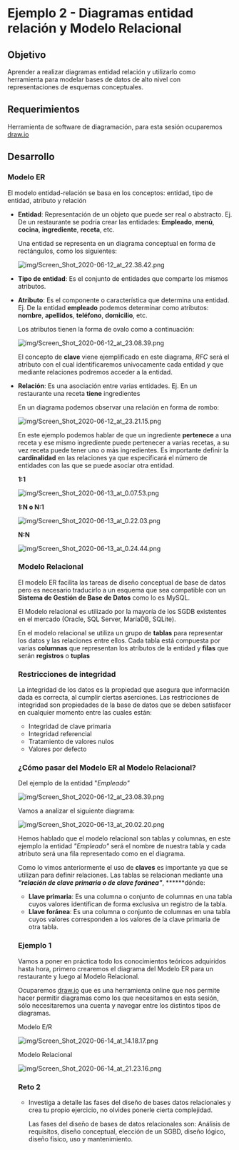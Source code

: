 # Ejemplo 2 - Diagramas entidad relación y Modelo Relacional

## Objetivo

Aprender a realizar diagramas entidad relación y utilizarlo como herramienta para modelar bases de datos de alto nivel con representaciones de esquemas conceptuales.

## Requerimientos

Herramienta de software de diagramación, para esta sesión ocuparemos [draw.io](https://www.draw.io)

## Desarrollo

### Modelo ER

El modelo entidad-relación se basa en los conceptos: entidad, tipo de entidad, atributo y relación

- **Entidad**: Representación de un objeto que puede ser real o abstracto. Ej. De un restaurante se podría crear las entidades: **Empleado**, **menú**, **cocina**, **ingrediente**, **receta**, etc.

    Una entidad se representa en un diagrama conceptual en forma de rectángulos, como los siguientes: 

    ![img/Screen_Shot_2020-06-12_at_22.38.42.png](img/Screen_Shot_2020-06-12_at_22.38.42.png)

- **Tipo de entidad**: Es el conjunto de entidades que comparte los mismos atributos.
- **Atributo**: Es el componente o característica que determina una entidad. Ej. De la entidad **empleado** podemos determinar como atributos: **nombre**, **apellidos**, **teléfono**, **domicilio**, etc.

    Los atributos tienen la forma de ovalo como a continuación:

    ![img/Screen_Shot_2020-06-12_at_23.08.39.png](img/Screen_Shot_2020-06-12_at_23.08.39.png)

    El concepto de **clave** viene ejemplificado en este diagrama, *RFC* será el atributo con el cual identificaremos univocamente cada entidad y que mediante relaciones podremos acceder a la entidad.

- **Relación**: Es una asociación entre varias entidades. Ej. En un restaurante una receta **tiene** ingredientes

    En un diagrama podemos observar una relación en forma de rombo:

    ![img/Screen_Shot_2020-06-12_at_23.21.15.png](img/Screen_Shot_2020-06-12_at_23.21.15.png)

    En este ejemplo podemos hablar de que un ingrediente **pertenece** a una receta y ese mismo ingrediente puede pertenecer a varias recetas, a su vez receta puede tener uno o más ingredientes. Es importante definir la **cardinalidad** en las relaciones ya que especificará el número de entidades con las que se puede asociar otra entidad.

    **1:1**

    ![img/Screen_Shot_2020-06-13_at_0.07.53.png](img/Screen_Shot_2020-06-13_at_0.07.53.png)

    **1:N o N:1**

    ![img/Screen_Shot_2020-06-13_at_0.22.03.png](img/Screen_Shot_2020-06-13_at_0.22.03.png)

    **N:N**

    ![img/Screen_Shot_2020-06-13_at_0.24.44.png](img/Screen_Shot_2020-06-13_at_0.24.44.png)

    ### Modelo Relacional

    El modelo ER facilita las tareas de diseño conceptual de base de datos pero es necesario traducirlo a un esquema que sea compatible con un **Sistema de Gestión de Base de Datos** como lo es MySQL.

    El Modelo relacional es utilizado por la mayoría de los SGDB existentes en el mercado (Oracle, SQL Server, MaríaDB, SQLite).

    En el modelo relacional se utiliza un grupo de **tablas** para representar los datos y las relaciones entre ellos. Cada tabla está compuesta por varias **columnas** que representan los atributos de la entidad y **filas** que serán **registros** o **tuplas**

    ### Restricciones de integridad

    La integridad de los datos es la propiedad que asegura que información dada es correcta, al cumplir ciertas aserciones. Las restricciones de integridad son propiedades de la base de datos que se deben satisfacer en cualquier momento entre las cuales están:

    - Integridad de clave primaria
    - Integridad referencial
    - Tratamiento de valores nulos
    - Valores por defecto

    ### ¿Cómo pasar del Modelo ER al Modelo Relacional?

    Del ejemplo de la entidad "*Empleado"*

    ![img/Screen_Shot_2020-06-12_at_23.08.39.png](img/Screen_Shot_2020-06-12_at_23.08.39.png)

    Vamos a analizar el siguiente diagrama:

    ![img/Screen_Shot_2020-06-13_at_20.02.20.png](img/Screen_Shot_2020-06-13_at_20.02.20.png)

    Hemos hablado que el modelo relacional son tablas y columnas, en este ejemplo la entidad *"Empleado"* será el nombre de nuestra tabla y cada atributo será una fila representado como en el diagrama.

    Como lo vimos anteriormente el uso de **claves** es importante ya que se utilizan para definir relaciones. Las tablas se relacionan mediante una ***"relación de clave primaria o de clave foránea"***, ******dónde:

    - **Llave primaria**: Es una columna o conjunto de columnas en una tabla cuyos valores identifican de forma exclusiva un registro de la tabla.
    - **Llave foránea**: Es una columna o conjunto de columnas en una tabla cuyos valores corresponden a los valores de la clave primaria de otra tabla.

    ### Ejemplo 1

    Vamos a poner en práctica todo los conocimientos teóricos adquiridos hasta hora, primero crearemos el diagrama del Modelo ER para un restaurante y luego al Modelo Relacional.

    Ocuparemos [draw.io](https://www.draw.io) que es una herramienta online que nos permite hacer permitir diagramas como los que necesitamos en esta sesión, sólo necesitaremos una cuenta y navegar entre los distintos tipos de diagramas.

    Modelo E/R

    ![img/Screen_Shot_2020-06-14_at_14.18.17.png](img/Screen_Shot_2020-06-14_at_14.18.17.png)

    Modelo Relacional

    ![img/Screen_Shot_2020-06-14_at_21.23.16.png](img/Screen_Shot_2020-06-14_at_21.23.16.png)

    ### Reto 2

    - Investiga a detalle las fases del diseño de bases datos relacionales y crea tu propio ejercicio, no olvides ponerle cierta complejidad.

        Las fases del diseño de bases de datos relacionales son: Análisis de requisitos, diseño conceptual, elección de un SGBD, diseño lógico, diseño físico, uso y mantenimiento.
